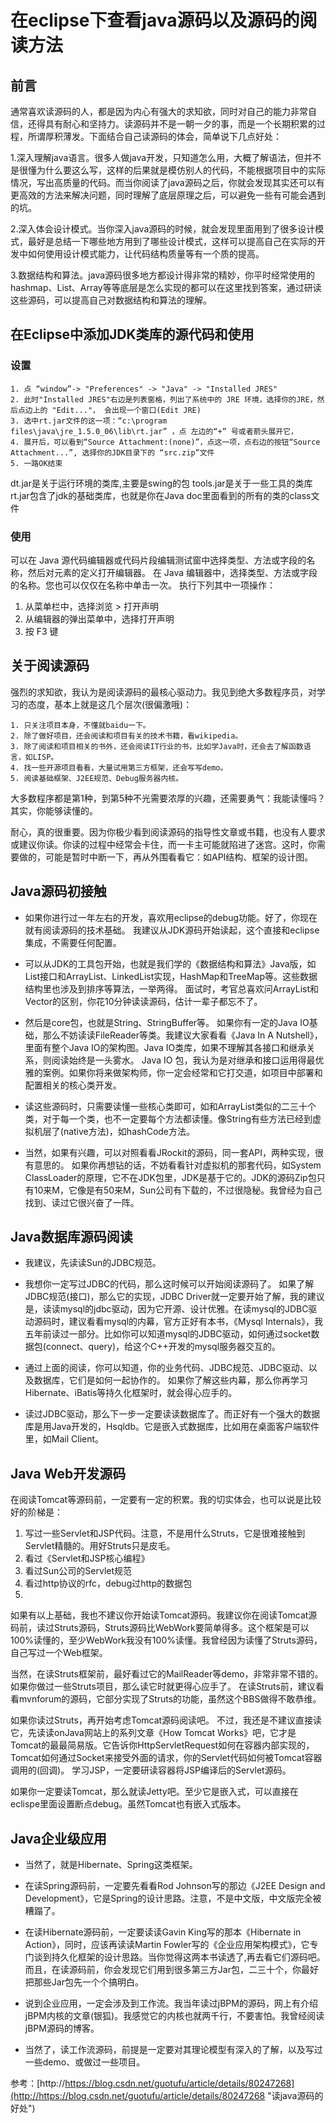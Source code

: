 # 在eclipse下查看java源码以及源码的阅读方法

## 前言
通常喜欢读源码的人，都是因为内心有强大的求知欲，同时对自己的能力非常自信，还得具有耐心和坚持力。读源码并不是一朝一夕的事，而是一个长期积累的过程，所谓厚积薄发。下面结合自己读源码的体会，简单说下几点好处：

1.深入理解java语言。很多人做java开发，只知道怎么用，大概了解语法，但并不是很懂为什么要这么写，这样的后果就是模仿别人的代码，不能根据项目中的实际情况，写出高质量的代码。而当你阅读了java源码之后，你就会发现其实还可以有更高效的方法来解决问题，同时理解了底层原理之后，可以避免一些有可能会遇到的坑。

2.深入体会设计模式。当你深入java源码的时候，就会发现里面用到了很多设计模式，最好是总结一下哪些地方用到了哪些设计模式，这样可以提高自己在实际的开发中如何使用设计模式能力，让代码结构质量等有一个质的提高。

3.数据结构和算法。java源码很多地方都设计得非常的精妙，你平时经常使用的hashmap、List、Array等等底层是怎么实现的都可以在这里找到答案，通过研读这些源码，可以提高自己对数据结构和算法的理解。

## 在Eclipse中添加JDK类库的源代码和使用

### 设置
```
1. 点 “window”-> "Preferences" -> "Java" -> "Installed JRES"
2. 此时"Installed JRES"右边是列表窗格，列出了系统中的 JRE 环境，选择你的JRE，然后点边上的 "Edit..."， 会出现一个窗口(Edit JRE)
3. 选中rt.jar文件的这一项：“c:\program files\java\jre_1.5.0_06\lib\rt.jar” ，点 左边的“+” 号或者箭头展开它，
4. 展开后，可以看到“Source Attachment:(none)”，点这一项，点右边的按钮“Source Attachment...”, 选择你的JDK目录下的 “src.zip”文件
5. 一路OK结束
```

dt.jar是关于运行环境的类库,主要是swing的包 
tools.jar是关于一些工具的类库 
rt.jar包含了jdk的基础类库，也就是你在Java doc里面看到的所有的类的class文件

### 使用
可以在 Java 源代码编辑器或代码片段编辑测试窗中选择类型、方法或字段的名称，然后对元素的定义打开编辑器。
在 Java 编辑器中，选择类型、方法或字段的名称。您也可以仅仅在名称中单击一次。 
执行下列其中一项操作： 
1. 从菜单栏中，选择浏览 > 打开声明 
2. 从编辑器的弹出菜单中，选择打开声明 
3. 按 F3 键

## 关于阅读源码
强烈的求知欲，我认为是阅读源码的最核心驱动力。我见到绝大多数程序员，对学习的态度，基本上就是这几个层次(很偏激哦)：

```
1. 只关注项目本身，不懂就baidu一下。
2. 除了做好项目，还会阅读和项目有关的技术书籍，看wikipedia。
3. 除了阅读和项目相关的书外，还会阅读IT行业的书，比如学Java时，还会去了解函数语言，如LISP。
4. 找一些开源项目看看，大量试用第三方框架，还会写写demo。
5. 阅读基础框架、J2EE规范、Debug服务器内核。
```

大多数程序都是第1种，到第5种不光需要浓厚的兴趣，还需要勇气：我能读懂吗？其实，你能够读懂的。

耐心，真的很重要。因为你极少看到阅读源码的指导性文章或书籍，也没有人要求或建议你读。你读的过程中经常会卡住，而一卡主可能就陷进了迷宫。这时，你需要做的，可能是暂时中断一下，再从外围看看它：如API结构、框架的设计图。

## Java源码初接触
- 如果你进行过一年左右的开发，喜欢用eclipse的debug功能。好了，你现在就有阅读源码的技术基础。 
我建议从JDK源码开始读起，这个直接和eclipse集成，不需要任何配置。 

- 可以从JDK的工具包开始，也就是我们学的《数据结构和算法》Java版，如List接口和ArrayList、LinkedList实现，HashMap和TreeMap等。这些数据结构里也涉及到排序等算法，一举两得。 
面试时，考官总喜欢问ArrayList和Vector的区别，你花10分钟读读源码，估计一辈子都忘不了。 

- 然后是core包，也就是String、StringBuffer等。 
如果你有一定的Java IO基础，那么不妨读读FileReader等类。我建议大家看看《Java In A Nutshell》，里面有整个Java IO的架构图。Java IO类库，如果不理解其各接口和继承关系，则阅读始终是一头雾水。 
Java IO 包，我认为是对继承和接口运用得最优雅的案例。如果你将来做架构师，你一定会经常和它打交道，如项目中部署和配置相关的核心类开发。 

- 读这些源码时，只需要读懂一些核心类即可，如和ArrayList类似的二三十个类，对于每一个类，也不一定要每个方法都读懂。像String有些方法已经到虚拟机层了(native方法)，如hashCode方法。 

- 当然，如果有兴趣，可以对照看看JRockit的源码，同一套API，两种实现，很有意思的。 
如果你再想钻的话，不妨看看针对虚拟机的那套代码，如System ClassLoader的原理，它不在JDK包里，JDK是基于它的。JDK的源码Zip包只有10来M，它像是有50来M，Sun公司有下载的，不过很隐秘。我曾经为自己找到、读过它很兴奋了一阵。 

## Java数据库源码阅读 
- 我建议，先读读Sun的JDBC规范。 

- 我想你一定写过JDBC的代码，那么这时候可以开始阅读源码了。 
如果了解JDBC规范(接口)，那么它的实现，JDBC Driver就一定要开始了解，我的建议是，读读mysql的jdbc驱动，因为它开源、设计优雅。在读mysql的JDBC驱动源码时，建议看看mysql的内幕，官方正好有本书，《Mysql Internals》，我五年前读过一部分。比如你可以知道mysql的JDBC驱动，如何通过socket数据包(connect、query)，给这个C++开发的mysql服务器交互的。 

- 通过上面的阅读，你可以知道，你的业务代码、JDBC规范、JDBC驱动、以及数据库，它们是如何一起协作的。 
如果你了解这些内幕，那么你再学习Hibernate、iBatis等持久化框架时，就会得心应手的。 

- 读过JDBC驱动，那么下一步一定要读读数据库了。而正好有一个强大的数据库是用Java开发的，Hsqldb。它是嵌入式数据库，比如用在桌面客户端软件里，如Mail Client。 

## Java Web开发源码 
在阅读Tomcat等源码前，一定要有一定的积累。我的切实体会，也可以说是比较好的阶梯是： 

1. 写过一些Servlet和JSP代码。注意，不是用什么Struts，它是很难接触到Servlet精髓的。用好Struts只是皮毛。 
2. 看过《Servlet和JSP核心编程》 
3. 看过Sun公司的Servlet规范 
4. 看过http协议的rfc，debug过http的数据包
5. 
如果有以上基础，我也不建议你开始读Tomcat源码。我建议你在阅读Tomcat源码前，读过Struts源码，Struts源码比WebWork要简单得多。这个框架是可以100%读懂的，至少WebWork我没有100%读懂。我曾经因为读懂了Struts源码，自己写过一个Web框架。 

当然，在读Struts框架前，最好看过它的MailReader等demo，非常非常不错的。 
如果你做过一些Struts项目，那么读它时就更得心应手了。 
在读Struts前，建议看看mvnforum的源码，它部分实现了Struts的功能，虽然这个BBS做得不敢恭维。 

如果你读过Struts，再开始考虑Tomcat源码阅读吧。 
不过，我还是不建议直接读它，先读读onJava网站上的系列文章《How Tomcat Works》吧，它才是Tomcat的最最简易版。它告诉你HttpServletRequest如何在容器内部实现的，Tomcat如何通过Socket来接受外面的请求，你的Servlet代码如何被Tomcat容器调用的(回调)。 
学习JSP，一定要研读容器将JSP编译后的Servlet源码。 

如果你一定要读Tomcat，那么就读Jetty吧。至少它是嵌入式，可以直接在eclispe里面设置断点debug。虽然Tomcat也有嵌入式版本。 

## Java企业级应用 

- 当然了，就是Hibernate、Spring这类框架。 

- 在读Spring源码前，一定要先看看Rod Johnson写的那边《J2EE Design and Development》，它是Spring的设计思路。注意，不是中文版，中文版完全被糟蹋了。
 
- 在读Hibernate源码前，一定要读读Gavin King写的那本《Hibernate in Action》，同时，应该再读读Martin Fowler写的《企业应用架构模式》，它专门谈到持久化框架的设计思路。当你觉得这两本书读透了,再去看它们源码吧。 
而且，在读源码前，你会发现它们用到很多第三方Jar包，二三十个，你最好把那些Jar包先一个个搞明白。 

- 说到企业应用，一定会涉及到工作流。我当年读过jBPM的源码，网上有介绍jBPM内核的文章(银狐)。我感觉它的内核也就两千行，不要害怕。我曾经阅读jBPM源码的博客。 
- 当然了，读工作流源码，前提是一定要对其理论模型有深入的了解，以及写过一些demo、或做过一些项目。 



参考：[http://https://blog.csdn.net/guotufu/article/details/80247268](http://https://blog.csdn.net/guotufu/article/details/80247268 "读java源码的好处") 
